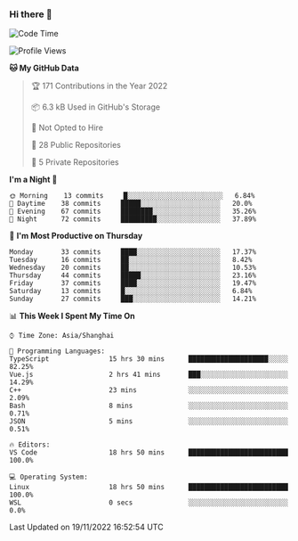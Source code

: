 ### Hi there 👋

<!--
**robinWongM/robinWongM** is a ✨ _special_ ✨ repository because its `README.md` (this file) appears on your GitHub profile.

Here are some ideas to get you started:

- 🔭 I’m currently working on ...
- 🌱 I’m currently learning ...
- 👯 I’m looking to collaborate on ...
- 🤔 I’m looking for help with ...
- 💬 Ask me about ...
- 📫 How to reach me: ...
- 😄 Pronouns: ...
- ⚡ Fun fact: ...
-->

<!--START_SECTION:waka-->
![Code Time](http://img.shields.io/badge/Code%20Time-40%20hrs%202%20mins-blue)

![Profile Views](http://img.shields.io/badge/Profile%20Views-113-blue)

**🐱 My GitHub Data** 

> 🏆 171 Contributions in the Year 2022
 > 
> 📦 6.3 kB Used in GitHub's Storage 
 > 
> 🚫 Not Opted to Hire
 > 
> 📜 28 Public Repositories 
 > 
> 🔑 5 Private Repositories  
 > 
**I'm a Night 🦉** 

```text
🌞 Morning    13 commits     █░░░░░░░░░░░░░░░░░░░░░░░░   6.84% 
🌆 Daytime    38 commits     █████░░░░░░░░░░░░░░░░░░░░   20.0% 
🌃 Evening    67 commits     ████████░░░░░░░░░░░░░░░░░   35.26% 
🌙 Night      72 commits     █████████░░░░░░░░░░░░░░░░   37.89%

```
📅 **I'm Most Productive on Thursday** 

```text
Monday       33 commits     ████░░░░░░░░░░░░░░░░░░░░░   17.37% 
Tuesday      16 commits     ██░░░░░░░░░░░░░░░░░░░░░░░   8.42% 
Wednesday    20 commits     ██░░░░░░░░░░░░░░░░░░░░░░░   10.53% 
Thursday     44 commits     █████░░░░░░░░░░░░░░░░░░░░   23.16% 
Friday       37 commits     ████░░░░░░░░░░░░░░░░░░░░░   19.47% 
Saturday     13 commits     █░░░░░░░░░░░░░░░░░░░░░░░░   6.84% 
Sunday       27 commits     ███░░░░░░░░░░░░░░░░░░░░░░   14.21%

```


📊 **This Week I Spent My Time On** 

```text
⌚︎ Time Zone: Asia/Shanghai

💬 Programming Languages: 
TypeScript               15 hrs 30 mins      ████████████████████░░░░░   82.25% 
Vue.js                   2 hrs 41 mins       ███░░░░░░░░░░░░░░░░░░░░░░   14.29% 
C++                      23 mins             ░░░░░░░░░░░░░░░░░░░░░░░░░   2.09% 
Bash                     8 mins              ░░░░░░░░░░░░░░░░░░░░░░░░░   0.71% 
JSON                     5 mins              ░░░░░░░░░░░░░░░░░░░░░░░░░   0.51%

🔥 Editors: 
VS Code                  18 hrs 50 mins      █████████████████████████   100.0%

💻 Operating System: 
Linux                    18 hrs 50 mins      █████████████████████████   100.0% 
WSL                      0 secs              ░░░░░░░░░░░░░░░░░░░░░░░░░   0.0%

```


 Last Updated on 19/11/2022 16:52:54 UTC
<!--END_SECTION:waka-->
